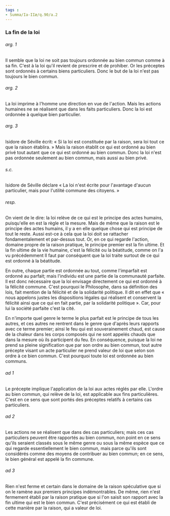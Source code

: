 ```yaml
---
tags : 
- Summa/Ia-IIæ/q.90/a.2
---
```


### La fin de la loi

###### arg. 1
Il semble que la loi ne soit pas toujours ordonnée au bien commun comme à sa fin. C'est à la loi qu'il revient de prescrire et de prohiber. Or les préceptes sont ordonnés à certains biens particuliers. Donc le but de la loi n'est pas toujours le bien commun. 

###### arg. 2
La loi imprime à l'homme une direction en vue de l'action. Mais les actions humaines ne se réalisent que dans les faits particuliers. Donc la loi est ordonnée à quelque bien particulier. 

###### arg. 3
Isidore de Séville écrit: « Si la loi est constituée par la raison, sera loi tout ce que la raison établira. » Mais la raison établit ce qui est ordonné au bien privé tout autant que ce qui est ordonné au bien commun. Donc la loi n'est pas ordonnée seulement au bien commun, mais aussi au bien privé. 

###### s.c.
Isidore de Séville déclare « La loi n'est écrite pour l'avantage d'aucun particulier, mais pour l'utilité commune des citoyens. » 

###### resp.
On vient de le dire: la loi relève de ce qui est le principe des actes humains, puisqu'elle en est la règle et la mesure. Mais de même que la raison est le principe des actes humains, il y a en elle quelque chose qui est principe de tout le reste. Aussi est-ce à cela que la loi doit se rattacher fondamentalement et par-dessus tout. Or, en ce qui regarde l'action, domaine propre de la raison pratique, le principe premier est la fin ultime. Et la fin ultime de la vie humaine, c'est la félicité ou la béatitude, comme on l'a vu précédemment Il faut par conséquent que la loi traite surtout de ce qui est ordonné à la béatitude. 

En outre, chaque partie est ordonnée au tout, comme l'imparfait est ordonné au parfait; mais l'individu est une partie de la communauté parfaite. Il est donc nécessaire que la loi envisage directement ce qui est ordonné à la félicité commune. C'est pourquoi le Philosophe, dans sa définition des lois, fait mention de la félicité et de la solidarité politique. Il dit en effet que « nous appelons justes les dispositions légales qui réalisent et conservent la félicité ainsi que ce qui en fait partie, par la solidarité politique ». Car, pour lui la société parfaite c'est la cité. 

En n'importe quel genre le terme le plus parfait est le principe de tous les autres, et ces autres ne rentrent dans le genre que d'après leurs rapports avec ce terme premier; ainsi le feu qui est souverainement chaud, est cause de la chaleur dans les corps composés qui ne sont appelés chauds que dans la mesure où ils participent du feu. En conséquence, puisque la loi ne prend sa pleine signification que par son ordre au bien commun, tout autre précepte visant un acte particulier ne prend valeur de loi que selon son ordre à ce bien commun. C'est pourquoi toute loi est ordonnée au bien communs. 

###### ad 1
Le précepte implique l'application de la loi aux actes réglés par elle. L'ordre au bien commun, qui relève de la loi, est applicable aux fins particulières. C'est en ce sens que sont portés des préceptes relatifs à certains cas particuliers. 

###### ad 2
Les actions ne se réalisent que dans des cas particuliers; mais ces cas particuliers peuvent être rapportés au bien commun, non point en ce sens qu'ils seraient classés sous le même genre ou sous la même espèce que ce qui regarde essentiellement le bien commun, mais parce qu'ils sont considérés comme des moyens de contribuer au bien commun; en ce sens, le bien général est appelé la fin commune. 

###### ad 3
Rien n'est ferme et certain dans le domaine de la raison spéculative que si on le ramène aux premiers principes indémontrables. De même, rien n'est fermement établi par la raison pratique que si l'on saisit son rapport avec la fin ultime qui est le bien commun. C'est précisément ce qui est établi de cette manière par la raison, qui a valeur de loi. 

